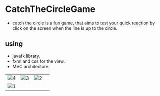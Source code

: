 # CatchTheCircleGame
+ catch the circle is a fun game, that aims to test your quick reaction by click on the screen when the line is up to the circle.

## using
+ javafx library.
+ fxml and css for the view.
+ MVC architecture.

|  |  |  |  |
| -- | -- | -- | -- |
| ![4](https://user-images.githubusercontent.com/34489987/213413538-f0195b9d-2729-4220-b2e6-b2a3a6ec6ce9.png) | ![3](https://user-images.githubusercontent.com/34489987/213415175-13a52632-f855-4c3c-896b-c2408fe4e1c6.png) | ![2](https://user-images.githubusercontent.com/34489987/213415192-0154c470-fbbf-4c6f-b0d6-14d91bd4600b.png)
 | ![1](https://user-images.githubusercontent.com/34489987/213415203-68ab342e-79ca-4a04-908e-a5853427d289.png) |

